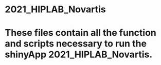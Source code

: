 # 2021_HIPLAB_Novartis
# 
# These files contain all the function and scripts necessary to run the shinyApp 2021_HIPLAB_Novartis.